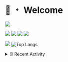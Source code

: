 # 👋 ・ Welcome
![](https://komarev.com/ghpvc/?username=Lorenzo0111)

![](https://img.shields.io/badge/Java-ED8B00?style=for-the-badge&logo=java&logoColor=white)
![](https://img.shields.io/badge/JavaScript-323330?style=for-the-badge&logo=javascript&logoColor=F7DF1E)
![](https://img.shields.io/badge/Node.js-339933?style=for-the-badge&logo=nodedotjs&logoColor=white)
![](https://img.shields.io/badge/React-20232A?style=for-the-badge&logo=react&logoColor=61DAFB)

[![](https://github-readme-stats.vercel.app/api?username=Lorenzo0111&show_icons=true&count_private=true)](https://github.com/Lorenzo0111)
![Top Langs](https://github-readme-stats.vercel.app/api/top-langs/?username=Lorenzo0111&layout=compact)

<details>
<summary>⏰ Recent Activity</summary>

<!--RECENT_ACTIVITY:start-->
1. ![prMerged] **Pull request merged:** [Lorenzo0111/SpigotUpdatesBot#4](https://github.com/Lorenzo0111/SpigotUpdatesBot/pull/4)
2. ![prMerged] **Pull request merged:** [ZombieStriker/QualityArmory#277](https://github.com/ZombieStriker/QualityArmory/pull/277)
3. ![prMerged] **Pull request merged:** [ZombieStriker/QualityArmory#272](https://github.com/ZombieStriker/QualityArmory/pull/272)
4. ![prClosed] **Pull request closed:** [ZombieStriker/QualityArmory#270](https://github.com/ZombieStriker/QualityArmory/pull/270)
5. ![issueClosed] **Issue closed:** [ZombieStriker/QualityArmory#280](https://github.com/ZombieStriker/QualityArmory/issues/280)
6. ![comment] **Commented:** [ZombieStriker/QualityArmory#280](https://github.com/ZombieStriker/QualityArmory/issues/280#issuecomment-1037913609)
7. ![issueClosed] **Issue closed:** [ZombieStriker/QualityArmory#273](https://github.com/ZombieStriker/QualityArmory/issues/273)
8. ![prMerged] **Pull request merged:** [ZombieStriker/QualityArmory#278](https://github.com/ZombieStriker/QualityArmory/pull/278)
9. ![prMerged] **Pull request merged:** [Lorenzo0111/SpigotUpdatesBot#3](https://github.com/Lorenzo0111/SpigotUpdatesBot/pull/3)
10. ![prMerged] **Pull request merged:** [Lorenzo0111/SpigotUpdatesBot#2](https://github.com/Lorenzo0111/SpigotUpdatesBot/pull/2)
<!--RECENT_ACTIVITY:end-->


<!--RECENT_ACTIVITY:last_update-->
Last Updated: Thursday, February 17th, 2022, 12:39:32 AM
<!--RECENT_ACTIVITY:last_update_end-->
</details>

[issueOpened]: https://cdn.jsdelivr.net/gh/Readme-Workflows/Readme-Icons@main/icons/octicons/IssueOpenedOld.svg
[issueClosed]: https://cdn.jsdelivr.net/gh/Readme-Workflows/Readme-Icons@main/icons/octicons/IssueClosedOld.svg

[prOpened]: https://cdn.jsdelivr.net/gh/Readme-Workflows/Readme-Icons@main/icons/octicons/PullRequestOpened.svg
[prClosed]: https://cdn.jsdelivr.net/gh/Readme-Workflows/Readme-Icons@main/icons/octicons/PullRequestClosed.svg
[prMerged]: https://cdn.jsdelivr.net/gh/Readme-Workflows/Readme-Icons@main/icons/octicons/PullRequestMerged.svg

[comment]: https://cdn.jsdelivr.net/gh/Readme-Workflows/Readme-Icons@main/icons/octicons/Comment.svg

[changesRequested]: https://cdn.jsdelivr.net/gh/Readme-Workflows/Readme-Icons@main/icons/octicons/RequestedChanges.svg
[approved]: https://cdn.jsdelivr.net/gh/Readme-Workflows/Readme-Icons@main/icons/octicons/ApprovedChanges.svg

[repoCreated]: https://cdn.jsdelivr.net/gh/Readme-Workflows/Readme-Icons@main/icons/octicons/Repository.svg
[release]: https://cdn.jsdelivr.net/gh/Readme-Workflows/Readme-Icons@main/icons/octicons/Release.svg
[star]: https://cdn.jsdelivr.net/gh/Readme-Workflows/Readme-Icons@main/icons/octicons/StarredRepository.svg
[wiki]: https://cdn.jsdelivr.net/gh/Readme-Workflows/Readme-Icons@main/icons/octicons/Wiki.svg
[fork]: https://cdn.jsdelivr.net/gh/Readme-Workflows/Readme-Icons@main/icons/octicons/ForkedRepository.svg
[people]: https://cdn.jsdelivr.net/gh/Readme-Workflows/Readme-Icons@main/icons/octicons/People.svg

